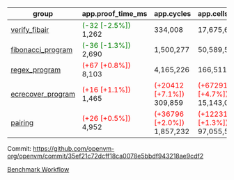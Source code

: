 | group | app.proof_time_ms | app.cycles | app.cells_used | leaf.proof_time_ms | leaf.cycles | leaf.cells_used |
| -- | -- | -- | -- | -- | -- | -- |
| [verify_fibair](https://github.com/openvm-org/openvm/blob/benchmark-results/benchmarks-pr/1603/verify_fibair-35ef21c72dcff18ca0078e5bbdf943218ae9cdf2.md) |<span style='color: green'>(-32 [-2.5%])</span> 1,262 |  334,008 |  17,675,690 |- | - | - |
| [fibonacci_program](https://github.com/openvm-org/openvm/blob/benchmark-results/benchmarks-pr/1603/fibonacci-35ef21c72dcff18ca0078e5bbdf943218ae9cdf2.md) |<span style='color: green'>(-36 [-1.3%])</span> 2,690 |  1,500,277 |  50,589,503 |- | - | - |
| [regex_program](https://github.com/openvm-org/openvm/blob/benchmark-results/benchmarks-pr/1603/regex-35ef21c72dcff18ca0078e5bbdf943218ae9cdf2.md) |<span style='color: red'>(+67 [+0.8%])</span> 8,103 |  4,165,226 |  166,511,152 |- | - | - |
| [ecrecover_program](https://github.com/openvm-org/openvm/blob/benchmark-results/benchmarks-pr/1603/ecrecover-35ef21c72dcff18ca0078e5bbdf943218ae9cdf2.md) |<span style='color: red'>(+16 [+1.1%])</span> 1,465 | <span style='color: red'>(+20412 [+7.1%])</span> 309,859 | <span style='color: red'>(+672913 [+4.7%])</span> 15,143,099 |- | - | - |
| [pairing](https://github.com/openvm-org/openvm/blob/benchmark-results/benchmarks-pr/1603/pairing-35ef21c72dcff18ca0078e5bbdf943218ae9cdf2.md) |<span style='color: red'>(+26 [+0.5%])</span> 4,952 | <span style='color: red'>(+36796 [+2.0%])</span> 1,857,232 | <span style='color: red'>(+1223114 [+1.3%])</span> 97,055,521 |- | - | - |


Commit: https://github.com/openvm-org/openvm/commit/35ef21c72dcff18ca0078e5bbdf943218ae9cdf2

[Benchmark Workflow](https://github.com/openvm-org/openvm/actions/runs/14722140785)
